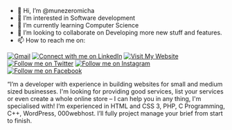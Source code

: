 - 👋 Hi, I’m @munezeromicha
- 👀 I’m interested in Software development
- 🌱 I’m currently learning Computer Science
- 💞️ I’m looking to collaborate on Developing more new stuff and features.
- 📫 How to reach me on: 
 
[![Gmail](https://img.shields.io/badge/-Gmail-D14836?style=flat-square&logo=gmail&logoColor=white)](mailto:munezerontaganiramichel2000@gmail.com) 
[![Connect with me on LinkedIn](https://img.shields.io/badge/LinkedIn-0077B5?style=flat-square&logo=linkedin&logoColor=white)](https://www.linkedin.com/in/munezero-ntaganira-michel-49b3bb237/) 
[![Visit My Website](https://img.shields.io/badge/Visit-My%20Website-blue)](https://michaelport.000webhostapp.com/index.html)  
[![Follow me on Twitter](https://img.shields.io/badge/-Twitter-1DA1F2?style=flat-square&logo=twitter&logoColor=white)](https://twitter.com/michel_munezero) 
[![Follow me on Instagram](https://img.shields.io/badge/-Instagram-E4405F?style=flat-square&logo=instagram&logoColor=white)](https://www.instagram.com/munezero_michael/) 
[![Follow me on Facebook](https://img.shields.io/badge/-Facebook-1877F2?style=flat-square&logo=facebook&logoColor=white)](https://www.facebook.com/munezero.michel/)  

“I’m a developer with experience in building websites for small and medium sized businesses. I'm looking for providing good services, 
list your services or even create a whole online store – I can help you in any thing, I'm specialised with!
I’m experienced in HTML and CSS 3, PHP, C Programming, C++, WordPress, 000webhost.
I’ll fully project manage your brief from start to finish.

<!---
munezeromicha/munezeromicha is a ✨ special ✨ repository because its `README.md` (this file) appears on your GitHub profile.
You can click the Preview link to take a look at your changes.
--->
